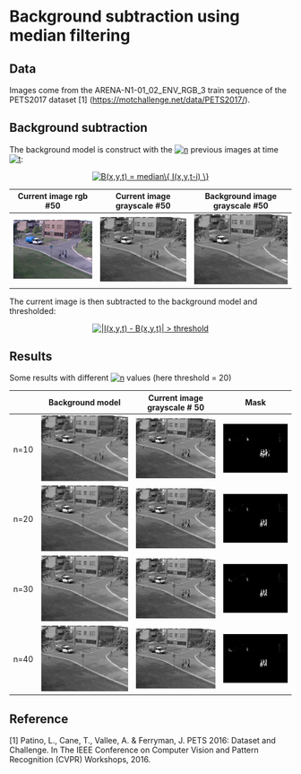 # Background subtraction using median filtering

## Data
Images come from the ARENA-N1-01_02_ENV_RGB_3 train sequence of the PETS2017 dataset [1] (https://motchallenge.net/data/PETS2017/).

## Background subtraction
The background model is construct with the <a href="http://www.codecogs.com/eqnedit.php?latex=n" target="_blank"><img src="http://latex.codecogs.com/gif.latex?n" title="n" /></a> previous images at time <a href="http://www.codecogs.com/eqnedit.php?latex=t" target="_blank"><img src="http://latex.codecogs.com/gif.latex?t" title="t" /></a>:

<p style="text-align: center;"><a href="http://www.codecogs.com/eqnedit.php?latex=B(x,y,t)&space;=&space;median\{&space;I(x,y,t-i)&space;\}" target="_blank"><img src="http://latex.codecogs.com/gif.latex?B(x,y,t)&space;=&space;median\{&space;I(x,y,t-i)&space;\}" title="B(x,y,t) = median\{ I(x,y,t-i) \}" /></a></p>

Current image rgb #50                    | Current image grayscale #50                          | Background image grayscale #50
:---------------------------------------:|:----------------------------------------------------:|:----------------------------------------:
![current image rgb](images/img_rgb.jpg) | ![current image grayscale](images/img_grayscale.jpg) | ![background model](images/bg_model.jpg)

The current image is then subtracted to the background model and thresholded:

<p style="text-align: center;"><a href="http://www.codecogs.com/eqnedit.php?latex=|I(x,y,t)&space;-&space;B(x,y,t)|&space;>&space;threshold" target="_blank"><img src="http://latex.codecogs.com/gif.latex?|I(x,y,t)&space;-&space;B(x,y,t)|&space;>&space;threshold" title="|I(x,y,t) - B(x,y,t)| > threshold" /></a></p>

## Results
Some results with different <a href="http://www.codecogs.com/eqnedit.php?latex=n" target="_blank"><img src="http://latex.codecogs.com/gif.latex?n" title="n" /></a> values (here threshold = 20)

|      | Background model                              | Current image grayscale # 50                         | Mask
|:----:|:---------------------------------------------:|:----------------------------------------------------:|:-------------------------------------:
| n=10 | ![background image](images/bg_model_n_10.jpg) | ![current image grayscale](images/img_grayscale.jpg) | ![current image](images/res_n_10.jpg)
| n=20 | ![background image](images/bg_model_n_20.jpg) | ![current image grayscale](images/img_grayscale.jpg) | ![current image](images/res_n_20.jpg)
| n=30 | ![background image](images/bg_model_n_30.jpg) | ![current image grayscale](images/img_grayscale.jpg) | ![current image](images/res_n_30.jpg)
| n=40 | ![background image](images/bg_model_n_40.jpg) | ![current image grayscale](images/img_grayscale.jpg) | ![current image](images/res_n_40.jpg)

## Reference
[1] Patino, L., Cane, T., Vallee, A. & Ferryman, J. PETS 2016: Dataset and Challenge. In The IEEE Conference on Computer Vision and Pattern Recognition (CVPR) Workshops, 2016.
